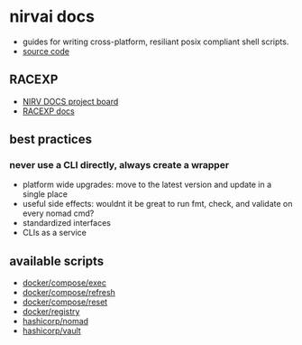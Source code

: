 # nirvai docs

- guides for writing cross-platform, resiliant posix compliant shell scripts.
- [source code](https://github.com/nirv-ai/scripts)

## RACEXP

- [NIRV DOCS project board](https://github.com/orgs/nirv-ai/projects/6/views/1?filterQuery=repo%3A%22nirv-ai%2Fdocs%22)
- [RACEXP docs](https://github.com/noahehall/theBookOfNoah/blob/master/0current/architectural%20thinking/0racexp.md)

## best practices

### never use a CLI directly, always create a wrapper

- platform wide upgrades: move to the latest version and update in a single place
- useful side effects: wouldnt it be great to run fmt, check, and validate on every nomad cmd?
- standardized interfaces
- CLIs as a service

## available scripts

- [docker/compose/exec](../docker/README.md)
- [docker/compose/refresh](../docker/README.md)
- [docker/compose/reset](../docker/README.md)
- [docker/registry](../docker/README.md)
- [hashicorp/nomad](../nomad/README.md)
- [hashicorp/vault](../vault/README.md)
